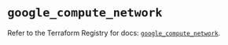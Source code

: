 # `google_compute_network`

Refer to the Terraform Registry for docs: [`google_compute_network`](https://registry.terraform.io/providers/drfaust92/google/4.16.4/docs/resources/compute_network).

